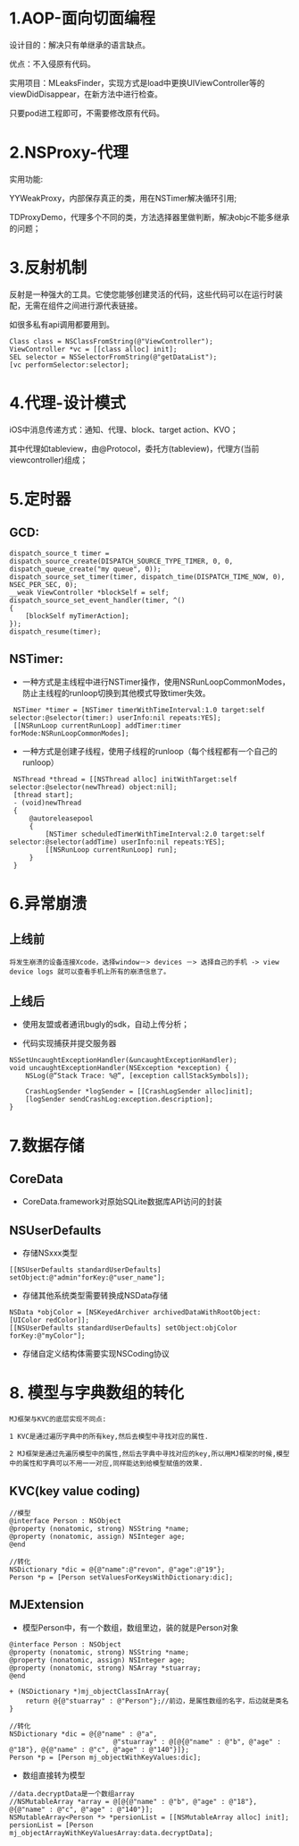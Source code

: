 
# 1.AOP-面向切面编程

设计目的：解决只有单继承的语言缺点。

优点：不入侵原有代码。

实用项目：MLeaksFinder，实现方式是load中更换UIViewController等的viewDidDisappear，在新方法中进行检查。

只要pod进工程即可，不需要修改原有代码。

# 2.NSProxy-代理

实用功能:

YYWeakProxy，内部保存真正的类，用在NSTimer解决循环引用;

TDProxyDemo，代理多个不同的类，方法选择器里做判断，解决objc不能多继承的问题；

# 3.反射机制

反射是一种强大的工具。它使您能够创建灵活的代码，这些代码可以在运行时装配，无需在组件之间进行源代表链接。

如很多私有api调用都要用到。

```
Class class = NSClassFromString(@"ViewController");
ViewController *vc = [[class alloc] init];
SEL selector = NSSelectorFromString(@"getDataList");
[vc performSelector:selector];
```

# 4.代理-设计模式

iOS中消息传递方式：通知、代理、block、target action、KVO；

其中代理如tableview，由@Protocol，委托方(tableview)，代理方(当前viewcontroller)组成；

# 5.定时器

## GCD:

```
dispatch_source_t timer = dispatch_source_create(DISPATCH_SOURCE_TYPE_TIMER, 0, 0, dispatch_queue_create("my queue", 0));
dispatch_source_set_timer(timer, dispatch_time(DISPATCH_TIME_NOW, 0), NSEC_PER_SEC, 0);
__weak ViewController *blockSelf = self;
dispatch_source_set_event_handler(timer, ^()
{
    [blockSelf myTimerAction];
});
dispatch_resume(timer);

```

## NSTimer:

* 一种方式是主线程中进行NSTimer操作，使用NSRunLoopCommonModes，防止主线程的runloop切换到其他模式导致timer失效。
```
 NSTimer *timer = [NSTimer timerWithTimeInterval:1.0 target:self selector:@selector(timer:) userInfo:nil repeats:YES];
 [[NSRunLoop currentRunLoop] addTimer:timer forMode:NSRunLoopCommonModes];
```

* 一种方式是创建子线程，使用子线程的runloop（每个线程都有一个自己的runloop）
```
 NSThread *thread = [[NSThread alloc] initWithTarget:self selector:@selector(newThread) object:nil];
 [thread start];
 - (void)newThread
 {
     @autoreleasepool
     {
         [NSTimer scheduledTimerWithTimeInterval:2.0 target:self selector:@selector(addTime) userInfo:nil repeats:YES];
         [[NSRunLoop currentRunLoop] run];
     }
 }
```

# 6.异常崩溃

## 上线前

```
将发生崩溃的设备连接Xcode，选择window－> devices －> 选择自己的手机 -> view device logs 就可以查看手机上所有的崩溃信息了。
```

## 上线后

* 使用友盟或者通讯bugly的sdk，自动上传分析；

* 代码实现捕获并提交服务器
```
NSSetUncaughtExceptionHandler(&uncaughtExceptionHandler);
void uncaughtExceptionHandler(NSException *exception) {
    NSLog(@“Stack Trace: %@“, [exception callStackSymbols]);
    
    CrashLogSender *logSender = [[CrashLogSender alloc]init];
    [logSender sendCrashLog:exception.description];
}
```

# 7.数据存储

## CoreData

* CoreData.framework对原始SQLite数据库API访问的封装

## NSUserDefaults

* 存储NSxxx类型
```
[[NSUserDefaults standardUserDefaults] setObject:@"admin"forKey:@"user_name"];
```
* 存储其他系统类型需要转换成NSData存储
```
NSData *objColor = [NSKeyedArchiver archivedDataWithRootObject:[UIColor redColor]];
[[NSUserDefaults standardUserDefaults] setObject:objColor forKey:@"myColor"];
```
* 存储自定义结构体需要实现NSCoding协议


# 8. 模型与字典数组的转化

```
MJ框架与KVC的底层实现不同点:

1 KVC是通过遍历字典中的所有key,然后去模型中寻找对应的属性.

2 MJ框架是通过先遍历模型中的属性,然后去字典中寻找对应的key,所以用MJ框架的时候,模型中的属性和字典可以不用一一对应,同样能达到给模型赋值的效果.
```

## KVC(key value coding)

```
//模型
@interface Person : NSObject
@property (nonatomic, strong) NSString *name;
@property (nonatomic, assign) NSInteger age;
@end

//转化
NSDictionary *dic = @{@"name":@"revon", @"age":@"19"};
Person *p = [Person setValuesForKeysWithDictionary:dic];
```

## MJExtension

* 模型Person中，有一个数组，数组里边，装的就是Person对象
```
@interface Person : NSObject
@property (nonatomic, strong) NSString *name;
@property (nonatomic, assign) NSInteger age;
@property (nonatomic, strong) NSArray *stuarray;
@end

+ (NSDictionary *)mj_objectClassInArray{
    return @{@"stuarray" : @"Person"};//前边，是属性数组的名字，后边就是类名
}

//转化
NSDictionary *dic = @{@"name" : @"a",
                          @"stuarray" : @[@{@"name" : @"b", @"age" : @"18"}, @{@"name" : @"c", @"age" : @"140"}]};
Person *p = [Person mj_objectWithKeyValues:dic];
```

* 数组直接转为模型
```
//data.decryptData是一个数组array
//NSMutableArray *array = @[@{@"name" : @"b", @"age" : @"18"}, @{@"name" : @"c", @"age" : @"140"}];
NSMutableArray<Person *> *persionList = [[NSMutableArray alloc] init];
persionList = [Person mj_objectArrayWithKeyValuesArray:data.decryptData];
```






















